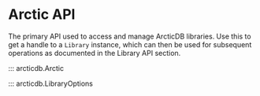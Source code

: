 Arctic API
==========

The primary API used to access and manage ArcticDB libraries. Use this to get a handle to a
``Library`` instance, which can then be used for subsequent operations as documented in the
Library API section.

::: arcticdb.Arctic

::: arcticdb.LibraryOptions
